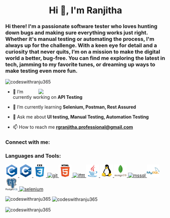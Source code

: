 <h1 align="center">Hi 👋, I'm Ranjitha</h1>
<h3 align="left">Hi there! I'm a passionate software tester who loves hunting down bugs and making sure everything works just right. Whether it's manual testing or automating the process, I'm always up for the challenge. With a keen eye for detail and a curiosity that never quits, I’m on a mission to make the digital world a better, bug-free. You can find me exploring the latest in tech, jamming to my favorite tunes, or dreaming up ways to make testing even more fun.</h3>

<p align="left"> <img src="https://komarev.com/ghpvc/?username=codeswithranju365&label=Profile%20views&color=0e75b6&style=flat" alt="codeswithranju365" /> </p>

<img align="right" width="400" src="https://www.bing.com/images/search?view=detailV2&ccid=41h5kieC&id=FB8D41B48E7ECA2014F806490AA9443C8D4F17B7&thid=OIP.41h5kieCbPqHsDjCu4Q4HgHaFj&mediaurl=https%3a%2f%2fcdn.dribbble.com%2fusers%2f1063314%2fscreenshots%2f3020974%2ftdsocial_dribbble.gif&exph=600&expw=800&q=girl+coding+in+desktop+gif&simid=608018008170184582&FORM=IRPRST&ck=89D2C9B4BD12D0A2271142140E07633C&selectedIndex=10&itb=0">

- 🔭 I’m currently working on **API Testing**

- 🌱 I’m currently learning **Selenium, Postman, Rest Assured**

- 💬 Ask me about **UI testing, Manual Testing, Automation Testing**

- 📫 How to reach me **rgranjitha.professional@gmail.com**

<h3 align="left">Connect with me:</h3>
<p align="left">
</p>

<h3 align="left">Languages and Tools:</h3>
<p align="left"> <a href="https://www.cprogramming.com/" target="_blank" rel="noreferrer"> <img src="https://raw.githubusercontent.com/devicons/devicon/master/icons/c/c-original.svg" alt="c" width="40" height="40"/> </a> <a href="https://www.w3schools.com/cpp/" target="_blank" rel="noreferrer"> <img src="https://raw.githubusercontent.com/devicons/devicon/master/icons/cplusplus/cplusplus-original.svg" alt="cplusplus" width="40" height="40"/> </a> <a href="https://www.w3schools.com/css/" target="_blank" rel="noreferrer"> <img src="https://raw.githubusercontent.com/devicons/devicon/master/icons/css3/css3-original-wordmark.svg" alt="css3" width="40" height="40"/> </a> <a href="https://git-scm.com/" target="_blank" rel="noreferrer"> <img src="https://www.vectorlogo.zone/logos/git-scm/git-scm-icon.svg" alt="git" width="40" height="40"/> </a> <a href="https://www.w3.org/html/" target="_blank" rel="noreferrer"> <img src="https://raw.githubusercontent.com/devicons/devicon/master/icons/html5/html5-original-wordmark.svg" alt="html5" width="40" height="40"/> </a> <a href="https://ifttt.com/" target="_blank" rel="noreferrer"> <img src="https://www.vectorlogo.zone/logos/ifttt/ifttt-ar21.svg" alt="ifttt" width="40" height="40"/> </a> <a href="https://www.java.com" target="_blank" rel="noreferrer"> <img src="https://raw.githubusercontent.com/devicons/devicon/master/icons/java/java-original.svg" alt="java" width="40" height="40"/> </a> <a href="https://www.linux.org/" target="_blank" rel="noreferrer"> <img src="https://raw.githubusercontent.com/devicons/devicon/master/icons/linux/linux-original.svg" alt="linux" width="40" height="40"/> </a> <a href="https://www.mongodb.com/" target="_blank" rel="noreferrer"> <img src="https://raw.githubusercontent.com/devicons/devicon/master/icons/mongodb/mongodb-original-wordmark.svg" alt="mongodb" width="40" height="40"/> </a> <a href="https://www.microsoft.com/en-us/sql-server" target="_blank" rel="noreferrer"> <img src="https://www.svgrepo.com/show/303229/microsoft-sql-server-logo.svg" alt="mssql" width="40" height="40"/> </a> <a href="https://www.mysql.com/" target="_blank" rel="noreferrer"> <img src="https://raw.githubusercontent.com/devicons/devicon/master/icons/mysql/mysql-original-wordmark.svg" alt="mysql" width="40" height="40"/> </a> <a href="https://www.postgresql.org" target="_blank" rel="noreferrer"> <img src="https://raw.githubusercontent.com/devicons/devicon/master/icons/postgresql/postgresql-original-wordmark.svg" alt="postgresql" width="40" height="40"/> </a> <a href="https://www.selenium.dev" target="_blank" rel="noreferrer"> <img src="https://raw.githubusercontent.com/detain/svg-logos/780f25886640cef088af994181646db2f6b1a3f8/svg/selenium-logo.svg" alt="selenium" width="40" height="40"/> </a> </p>

<p><img align="left" src="https://github-readme-stats.vercel.app/api/top-langs?username=codeswithranju365&show_icons=true&locale=en&layout=compact" alt="codeswithranju365" /></p>

<p>&nbsp;<img align="center" src="https://github-readme-stats.vercel.app/api?username=codeswithranju365&show_icons=true&locale=en" alt="codeswithranju365" /></p>

<p><img align="center" src="https://github-readme-streak-stats.herokuapp.com/?user=codeswithranju365&" alt="codeswithranju365" /></p>
